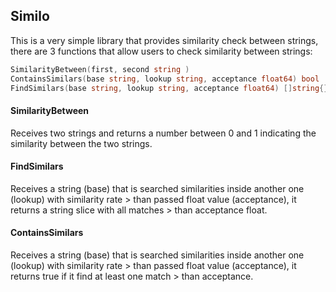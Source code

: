## Similo

This is a very simple library that provides similarity check between strings, there are 3 functions that allow users to check similarity between strings:

```go
SimilarityBetween(first, second string )
ContainsSimilars(base string, lookup string, acceptance float64) bool
FindSimilars(base string, lookup string, acceptance float64) []string{}
  ```

#### SimilarityBetween

Receives two strings and returns a number between 0 and 1 indicating the similarity between the two strings.

#### FindSimilars

Receives a string (base) that is searched similarities inside another one (lookup) with similarity rate > than passed float value (acceptance), it returns a string slice with all matches > than acceptance float.

#### ContainsSimilars

Receives a string (base) that is searched similarities inside another one (lookup) with similarity rate > than passed float value (acceptance), it returns true if it find at least one match > than acceptance.
